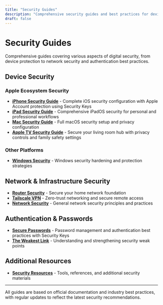 ```yaml
---
title: "Security Guides"
description: "Comprehensive security guides and best practices for devices, networks, and digital security"
draft: false
---
```


# Security Guides

Comprehensive guides covering various aspects of digital security, from device protection to network security and authentication best practices.

## Device Security

### Apple Ecosystem Security
- **[iPhone Security Guide](./iphone/)** - Complete iOS security configuration with Apple Account protection using Security Keys
- **[iPad Security Guide](./ipad/)** - Comprehensive iPadOS security for personal and professional workflows  
- **[Mac Security Guide](./mac/)** - Full macOS security setup and privacy configuration
- **[Apple TV Security Guide](./apple-tv/)** - Secure your living room hub with privacy controls and family safety settings

### Other Platforms
- **[Windows Security](./windows/)** - Windows security hardening and protection strategies

## Network & Infrastructure Security
- **[Router Security](./router/)** - Secure your home network foundation
- **[Tailscale VPN](./tailscale/)** - Zero-trust networking and secure remote access
- **[Network Security](./network/)** - General network security principles and practices

## Authentication & Passwords
- **[Secure Passwords](./secure-passwords/)** - Password management and authentication best practices with Security Keys
- **[The Weakest Link](./weakest-link/)** - Understanding and strengthening security weak points

## Additional Resources
- **[Security Resources](./resources/)** - Tools, references, and additional security materials

---

All guides are based on official documentation and industry best practices, with regular updates to reflect the latest security recommendations.
